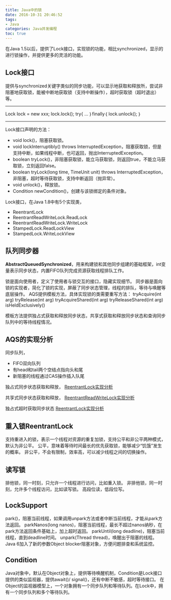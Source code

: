 ```yaml
---
title: Java中的锁
date: 2016-10-31 20:46:52
tags:
- Java
categories: Java并发编程
toc: true
---
```


在Java 1.5以后，提供了Lock接口，实现锁的功能，相比synchronized，显示的进行锁操作，并提供更多的灵活的功能。

## Lock接口
提供与synchronized关键字类似的同步功能，可以显示地获取和释放所，尝试非阻塞地获取锁，能被中断地获取锁（支持中断操作），超时获取锁（超时退出）等。
***
Lock lock = new xxx;
lock.lock();
try{
 ...
｝finally｛
 lock.unlock();
｝
***

Lock接口声明的方法：
- void lock()，阻塞获取锁。
- void lockInterruptibly() throws InterruptedException，阻塞获取锁，但是支持中断，如果线程中断，也可返回，抛出InterruptedException。
- boolean tryLock()，非阻塞获取锁，能立马获取锁，则返回true，不能立马获取锁，立刻返回false。
- boolean tryLock(long time, TimeUnit unit) throws InterruptedException，非阻塞，超时等待获取锁，支持中断返回（抛异常）。
- void unlock()，释放锁。
- Condition newCondition()，创建与该锁绑定的条件对象。


Lock接口，在Java 1.8中有5个实现类，
- ReentrantLock
- ReentrantReadWriteLock.ReadLock
- ReentrantReadWriteLock.WriteLock
- StampedLock.ReadLockView
- StampedLock.WriteLockView


## 队列同步器
**AbstractQueuedSynchronized**，用来构建锁和其他同步组建的基础框架，int变量表示同步状态，内置FIFO队列完成资源获取线程排队工作。

锁是面向使用者，定义了使用者与锁交互的接口，隐藏实现细节。
同步器是面向锁的实现者，简化了锁的实现，屏蔽了同步状态管理，线程的排队，等待与唤醒等底层操作。
AQS提供模板方法，具体实现锁的类需要重写方法：
tryAcquire(int arg)
tryRelease(int arg)
tryAcquireShared(int arg)
tryReleaseShared(int arg)
isHeldExclusively()

模板方法提供独占式获取和释放同步状态，共享式获取和释放同步状态和查询同步队列中的等待线程情况。

## AQS的实现分析
同步队列，
- FIFO双向队列
- 有head和tail两个空结点指向头和尾
- 新阻塞的线程通过CAS操作插入队尾

独占式同步状态获取和释放，
[ReentrantLock实现分析](/Java并发编程/ReentrantLock实现分析)

共享式同步状态获取和释放，
[ReentrantReadWriteLock实现分析](/Java并发编程/ReentrantReadWriteLock实现分析)

独占式超时获取同步状态
[ReentrantLock实现分析](/Java并发编程/ReentrantLock实现分析)

## 重入锁ReentrantLock
支持重进入的锁，表示一个线程对资源的重复加锁，支持公平和非公平两种模式，默认为非公平。
公平，意味着等待时间最长的优先获取锁，能够减少“饥饿”发生的概率。
非公平，不会有限制，效率高，可以减少线程之间的切换操作。

## 读写锁
排他锁，同一时刻，只允许一个线程进行访问，比如重入锁。
非排他锁，同一时刻，允许多个线程访问，比如读写锁。
高段位读，低段位写。

## LockSupport
park()，阻塞当前线程，如果调用unpark方法或者中断当前线程，才能从park方法返回。
parkNanos(long nanos)，阻塞当前线程，最长不超过nanos纳秒，在park方法返回条件基础上，加上超时返回。
parkUntil(long deadline)，阻塞当前线程，直到deadline时间。
unpark(Thread thread)，唤醒出于阻塞的线程。
Java 6加入了新的参数Object blocker阻塞对象，方便问题排查和系统监控。

## Condition
Java对象中，默认在Object对象上，提供等待唤醒机制，Condition是Lock接口提供的类似监视器，提供await()/ signal()，还有中断不敏感，超时等待接口。
在Object的监视器模型上，一个对象拥有一个同步队列和等待队列。在Lock中，拥有一个同步队列和多个等待队列。
